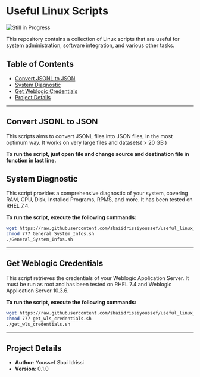 # Useful Linux Scripts

![Still in Progress](https://img.shields.io/badge/Progress-Still%20in%20Progress-blue)

This repository contains a collection of Linux scripts that are useful for system administration, software integration, and various other tasks.

## Table of Contents
- [Convert JSONL to JSON](#jsonl-to-json)
- [System Diagnostic](#system-diagnostic)
- [Get Weblogic Credentials](#get-weblogic-credentials)
- [Project Details](#project-details)

---

## Convert JSONL to JSON

This scripts aims to convert JSONL files into JSON files, in the most optimum way. It works on very large files and datasets( > 20 GB )

**To run the script, just open file and change source and destination file in function in last line.**

## System Diagnostic

This script provides a comprehensive diagnostic of your system, covering RAM, CPU, Disk, Installed Programs, RPMS, and more. It has been tested on RHEL 7.4.

**To run the script, execute the following commands:**

```bash
wget https://raw.githubusercontent.com/sbaiidrissiyoussef/useful_linux_scripts/master/General_System_Infos.sh
chmod 777 General_System_Infos.sh
./General_System_Infos.sh
```

---

## Get Weblogic Credentials

This script retrieves the credentials of your Weblogic Application Server. It must be run as root and has been tested on RHEL 7.4 and Weblogic Application Server 10.3.6.

**To run the script, execute the following commands:**

```bash
wget https://raw.githubusercontent.com/sbaiidrissiyoussef/useful_linux_scripts/master/get_wls_credentials.sh
chmod 777 get_wls_credentials.sh
./get_wls_credentials.sh
```

---

## Project Details

- **Author**: Youssef Sbai Idrissi
- **Version**: 0.1.0
